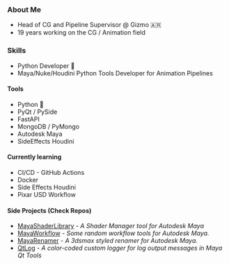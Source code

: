### About Me
+ Head of CG and Pipeline Supervisor @ Gizmo :argentina:
+ 19 years working on the CG / Animation field

### Skills
+ Python Developer :snake:
+ Maya/Nuke/Houdini Python Tools Developer for Animation Pipelines

#### Tools
+ Python :snake:
+ PyQt / PySide
+ FastAPI
+ MongoDB / PyMongo
+ Autodesk Maya
+ SideEffects Houdini

#### Currently learning
+ CI/CD - GitHub Actions
+ Docker
+ Side Effects Houdini
+ Pixar USD Workflow

#### Side Projects (Check Repos)
+ [MayaShaderLibrary](https://github.com/MaxRocamora/MayaShaderLibrary) - *A Shader Manager tool for Autodesk Maya*
+ [MayaWorkflow](https://github.com/MaxRocamora/MayaWorkflow) - *Some random workflow tools for Autodesk Maya.*
+ [MayaRenamer](https://github.com/MaxRocamora/MayaRenamer) - *A 3dsmax styled renamer for Autodesk Maya.*
+ [QtLog](https://github.com/MaxRocamora/QtLog) - *A color-coded custom logger for log output messages in Maya Qt Tools*
